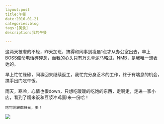 ```yaml
---
layout:post 
title:午餐
date:2016-01-21
categories:blog
tags:[美食] 
description:我的午餐

---
```


这两天被虐的不轻，昨天加班，搞得和同事到凌晨1点才从办公室出去，早上BOSS催命电话碎碎念，而我的心头只有万头草泥马略过，NMB，是我唯一想表达的。

早上忙忙碌碌，同事回来继续返工，我忙完分身乏术的工作，终于有喘息的机会，携手出门吃午饭。

雨天，寒冷，心情也很down，只想吃暖暖的吃饱的东西，走啊走，走进一家小店，看到了糯米饭和豆浆冲鸡蛋!来一份哈！

	吃完阴霾都扫光，美！
![](http://7xq750.com1.z0.glb.clouddn.com/IMG_5138.JPG)